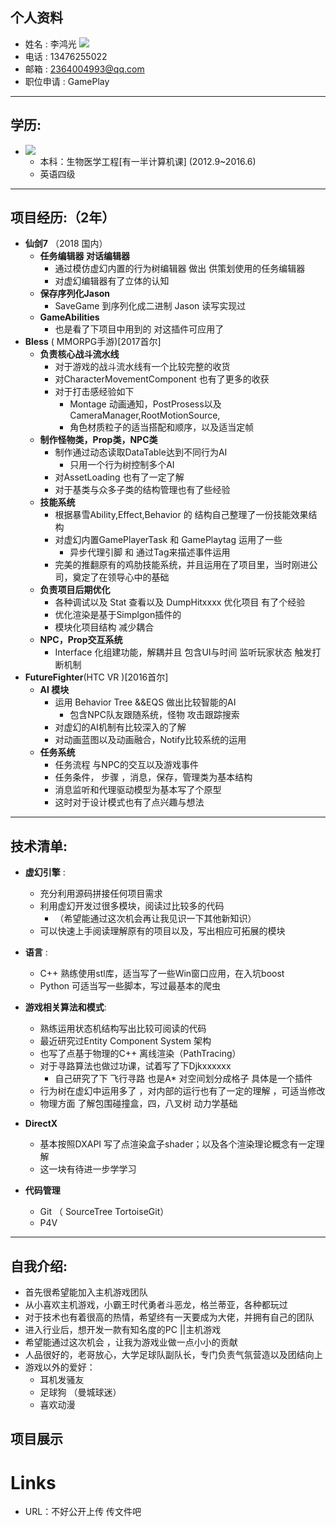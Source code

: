 

## 个人资料


* 姓名 : 李鸿光                     ![](3.png )
* 电话 : 13476255022
* 邮箱 : 2364004993@qq.com
* 职位申请 : GamePlay
---
## 学历:

* ![](2.png)
  * 本科：生物医学工程[有一半计算机课] (2012.9~2016.6)
  * 英语四级
---

## 项目经历:（2年）
  * **仙剑7** （2018 国内）
    * **任务编辑器 对话编辑器**
      * 通过模仿虚幻内置的行为树编辑器 做出 供策划使用的任务编辑器
      * 对虚幻编辑器有了立体的认知
    * **保存序列化Jason**
      * SaveGame  到序列化成二进制 Jason 读写实现过
    * **GameAbilities**
      * 也是看了下项目中用到的 对这插件可应用了
  * **Bless** ( MMORPG手游)[2017首尔]
      * **负责核心战斗流水线**
        * 对于游戏的战斗流水线有一个比较完整的收货
        * 对CharacterMovementComponent 也有了更多的收获
        * 对于打击感经验如下
          *  Montage 动画通知，PostProsess以及CameraManager,RootMotionSource,
          * 角色材质粒子的适当搭配和顺序，以及适当定帧
      * **制作怪物类，Prop类，NPC类**
          * 制作通过动态读取DataTable达到不同行为AI
            * 只用一个行为树控制多个AI
          * 对AssetLoading 也有了一定了解
          * 对于基类与众多子类的结构管理也有了些经验
      * **技能系统**
        * 根据暴雪Ability,Effect,Behavior 的 结构自己整理了一份技能效果结构
        * 对虚幻内置GamePlayerTask 和 GamePlaytag 运用了一些
          *  异步代理引脚 和 通过Tag来描述事件运用
        * 完美的推翻原有的鸡肋技能系统，并且运用在了项目里，当时刚进公司，奠定了在领导心中的基础
      * **负责项目后期优化**
        * 各种调试以及 Stat 查看以及 DumpHitxxxx 优化项目 有了个经验
        * 优化渲染是基于Simplgon插件的
        * 模块化项目结构 减少耦合
      * **NPC，Prop交互系统**
        *  Interface 化组建功能，解耦并且 包含UI与时间 监听玩家状态 触发打断机制  
  *  **FutureFighter**(HTC VR )[2016首尔]
      * **AI 模块**
        * 运用 Behavior Tree &&EQS  做出比较智能的AI
          * 包含NPC队友跟随系统，怪物 攻击跟踪搜索
        * 对虚幻的AI机制有比较深入的了解
        * 对动画蓝图以及动画融合，Notify比较系统的运用
      * **任务系统**
        * 任务流程 与NPC的交互以及游戏事件
        *  任务条件， 步骤 ，消息，保存，管理类为基本结构
        * 消息监听和代理驱动模型为基本写了个原型
        * 这时对于设计模式也有了点兴趣与想法




---
## 技术清单:
  * **虚幻引擎** :
      * 充分利用源码拼接任何项目需求
      * 利用虚幻开发过很多模块，阅读过比较多的代码
        * （希望能通过这次机会再让我见识一下其他新知识）
      * 可以快速上手阅读理解原有的项目以及，写出相应可拓展的模块

  * **语言** :
    * C++  熟练使用stl库，适当写了一些Win窗口应用，在入坑boost
    * Python 可适当写一些脚本，写过最基本的爬虫
  *  **游戏相关算法和模式**:
      * 熟练运用状态机结构写出比较可阅读的代码
      * 最近研究过Entity Component System 架构
      * 也写了点基于物理的C++ 离线渲染（PathTracing）
      * 对于寻路算法也做过功课，试着写了下Djkxxxxxx
        * 自己研究了下 飞行寻路 也是A*  对空间划分成格子  具体是一个插件
      * 行为树在虚幻中运用多了 ，对内部的运行也有了一定的理解 ，可适当修改
      *  物理方面 了解包围碰撞盒，四，八叉树   动力学基础
  *  **DirectX**  
      * 基本按照DXAPI 写了点渲染盒子shader；以及各个渲染理论概念有一定理解
      * 这一块有待进一步学学习
  * **代码管理**
      * Git （ SourceTree TortoiseGit）
      * P4V

---                                
## 自我介绍:
* 首先很希望能加入主机游戏团队
* 从小喜欢主机游戏，小霸王时代勇者斗恶龙，格兰蒂亚，各种都玩过
* 对于技术也有着很高的热情，希望终有一天要成为大佬，并拥有自己的团队
* 进入行业后，想开发一款有知名度的PC ||主机游戏
* 希望能通过这次机会 ，让我为游戏业做一点小小的贡献
* 人品很好的，老哥放心，大学足球队副队长，专门负责气氛营造以及团结向上
* 游戏以外的爱好：
  * 耳机发骚友
  * 足球狗 （曼城球迷）
  * 喜欢动漫


## 项目展示
# Links
* URL：不好公开上传  传文件吧
